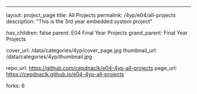 ---

layout: project_page title: All Projects permalink: /4yp/e04/all-projects description: "This is the 3rd year embedded system project"

has_children: false parent: E04 Final Year Projects grand_parent: Final Year Projects

cover_url: /data/categories/4yp/cover_page.jpg thumbnail_url: /data/categories/4yp/thumbnail.jpg

repo_url: <https://github.com/cepdnaclk/e04-4yp-all-projects> page_url: <https://cepdnaclk.github.io/e04-4yp-all-projects>

forks: 6
